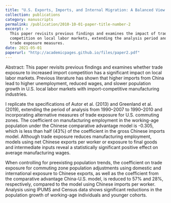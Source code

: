 ```yaml
---
title: "U.S. Exports, Imports, and Internal Migration: A Balanced View of China Syndrome."
collection: publications
category: manuscripts
permalink: /publication/2010-10-01-paper-title-number-2
excerpt: >
  This paper revisits previous findings and examines the impact of trade exposure to increased import 
  competition on local labor markets, extending the analysis period and incorporating alternative 
  trade exposure measures.
date: 2021-05-01
paperurl: "http://academicpages.github.io/files/paper2.pdf"
---
```


Abstract: This paper revisits previous findings and examines whether trade exposure to increased import competition has a significant impact on local labor markets. Previous literature has shown that higher imports from China lead to higher unemployment, reduced wages, and slower population growth in U.S. local labor markets with import-competitive manufacturing industries. 

I replicate the specifications of Autor et al. (2013) and Greenland et al. (2019), extending the period of analysis from 1990–2007 to 1990–2010 and incorporating alternative measures of trade exposure for U.S. commuting zones. The coefficient on manufacturing employment in the working-age population under the Chinese comparative advantage model is -0.305, which is less than half (43%) of the coefficient in the gross Chinese imports model. Although trade exposure reduces manufacturing employment, models using net Chinese exports per worker or exposure to final goods and intermediate inputs reveal a statistically significant positive effect on average manufacturing wages. 

When controlling for preexisting population trends, the coefficient on trade exposure for commuting zone population adjustments using domestic and international exposure to Chinese exports, as well as the coefficient from the comparative advantage China-U.S. model, is reduced to 57% and 28%, respectively, compared to the model using Chinese imports per worker. Analysis using IPUMS and Census data shows significant reductions in the population growth of working-age individuals and younger cohorts.
